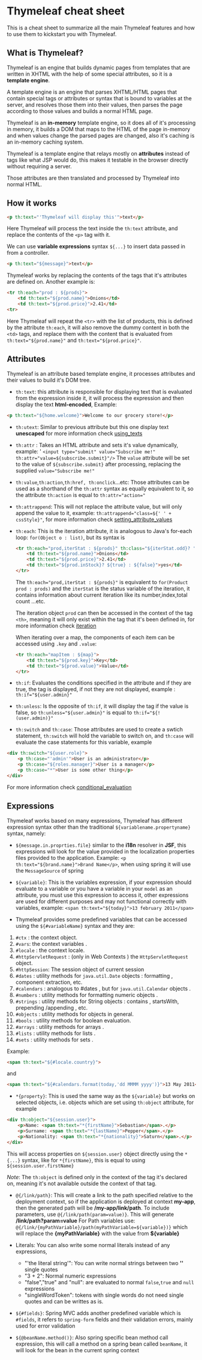 Thymeleaf cheat sheet
=====================

This is a cheat sheet to summarize all the main Thymeleaf features and how to use them to kickstart you with Thymeleaf.

## What is Thymeleaf?


Thymeleaf is an engine that builds dynamic pages from templates that are written in XHTML with the help of some special attributes, so it is a **template engine**.

A template engine is an engine that parses XHTML/HTML pages that contain special tags or attributes or syntax that is bound to variables at the server, and resolves those them into their values, then parses the page according to those values and builds a normal HTML page.

Thymeleaf is an **in-memory** template engine, so it does all of it's processing in memory, it builds a DOM that maps to the HTML of the page in-memory and when values change the parsed pages are changed, also it's caching is an in-memory caching system.

Thymeleaf is a template engine that relays mostly on **attributes** instead of tags like what JSP would do, this makes it testable in the browser directly without requiring a server.

Those attributes are then translated and processed by Thymeleaf into normal HTML.

## How it works

```html
<p th:text="'Thymeleaf will display this'">text</p>
```

Here Thymeleaf will process the text inside the `th:text` attribute, and replace the contents of the `<p>` tag with it.

We can use **variable expressions** syntax `${...}` to insert data passed in from a controller.

```html
<p th:text="${message}">text</p>
```

Thymeleaf works by replacing the contents of the tags that it's attributes are defined on. Another example is:

```html
<tr th:each="prod : ${prods}">
	<td th:text="${prod.name}">Onions</td>
	<td th:text="${prod.price}">2.41</td>
<tr>
```

Here Thymeleaf will repeat the `<tr>` with the list of products, this is defined by the attribute `th:each`, it will also remove the dummy content in both the `<td>` tags, and replace them with the content that is evaluated from `th:text="${prod.name}"` and `th:text="${prod.price}"`.

## Attributes

Thymeleaf is an attribute based template engine, it processes attributes and their values to build it's DOM tree.

* `th:text`: this attribute is responsible for displaying text that is evaluated from the expression inside it, it will process the expression and then display the text **html-encoded**,
Example:

```html
<p th:text="${home.welcome}">Welcome to our grocery store!</p>
```

* `th:utext`: Similar to previous attribute but this one display text **unescaped** for more information check [using_texts](http://www.thymeleaf.org/doc/tutorials/3.0/usingthymeleaf.html#using-texts)
* `th:attr` : Takes an HTML attribute and sets it's value dynamically, example: '
`<input type="submit" value="Subscribe me!" th:attr="value=${subscribe.submit}"/>`
The `value` attribute will be set to the value of `${subscribe.submit}` after processing, replacing the supplied `value="Subscribe me!"`
* `th:value`,`th:action`,`th:href, th:onclick`...etc: Those attributes can be used as a shorthand of the `th:attr` syntax as equally equivalent to it, so the attribute `th:action` is equal to `th:attr="action="`
* `th:attrappend`: This will not replace the attribute value, but will only append the value to it, example: `th:attrappend="class=${' ' + cssStyle}"`, for more information check [setting_attribute_values](http://www.thymeleaf.org/doc/tutorials/3.0/usingthymeleaf.html#setting-attribute-values)
* `th:each`: This is the iteration attribute, it is analogous to Java's for-each loop: `for(Object o : list)`, but its syntax is

	```html
	<tr th:each="prod,iterStat : ${prods}" th:class="${iterStat.odd}? 'odd'">
		<td th:text="${prod.name}">Onions</td>
		<td th:text="${prod.price}">2.41</td>
		<td th:text="${prod.inStock}? ${true} : ${false}">yes</td>
	</tr>
	```

	The `th:each="prod,iterStat : ${prods}"` is equivalent to `for(Product prod : prods)` and the `iterStat` is the status variable of the iteration, it contains information about current iteration like its number,index,total count ...etc.

	The iteration object `prod` can then be accessed in the context of the tag `<th>`, meaning it will only exist within the tag that it's been defined in, for more information check [iteration](http://www.thymeleaf.org/doc/tutorials/3.0/usingthymeleaf.html#iteration)

	When iterating over a map, the components of each item can be accessed using `.key` and `.value`:

	```html
	<tr th:each="mapItem : ${map}">
		<td th:text="${prod.key}">Key</td>
		<td th:text="${prod.value}">Value</td>
	</tr>
	```

* `th:if`: Evaluates the conditions specified in the attribute and if they are true, the tag is displayed, if not they are not displayed, example : `th:if="${user.admin}"`
* `th:unless`: Is the opposite of `th:if`, it will display the tag if the value is false, so `th:unless="${user.admin}"` is equal to `th:if="${!(user.admin)}"`
* `th:switch` and `th:case`: Those attributes are used to create a swtich statement, `th:switch` will hold the variable to switch on, and `th:case` will evaluate the case statements for this variable, example

```html
<div th:switch="${user.role}">
	<p th:case="'admin'">User is an administrator</p>
	<p th:case="${roles.manager}">User is a manager</p>
	<p th:case="*">User is some other thing</p>
</div>
```

For more information check [conditional_evaluation](http://www.thymeleaf.org/doc/tutorials/3.0/usingthymeleaf.html#conditional-evaluation)

## Expressions

Thymeleaf works based on many expressions, Thymeleaf has different expression syntax other than the traditional `${variablename.propertyname}` syntax, namely:

* `${message.in.proprties.file}` similar to the **i18n** resolver in **JSF**, this expressions will look for the value provided in the localization properties files provided to the application.
Example: `<p th:text="${brand.name}">Brand Name</p>`, when using spring it will use the `MessageSource` of spring
* `${variable}`: This is the variables expression, if your expression should evaluate to a variable or you have a variable in your `model` as an attribute, you must use this expression to access it, other expressions are used for different purposes and may not functional correctly with variables, example:
`<span th:text="${today}">13 february 2011</span>`

* Thymeleaf provides some predefined variables that can be accessed using the `${#variableName}` syntax and they are:

1. `#ctx` : the context object.
2. `#vars`: the context variables .
3. `#locale` : the context locale.
4. `#httpServletRequest` : (only in Web Contexts ) the         				`HttpServletRequest` object.
5. `#httpSession`: The session object of current session
6. `#dates` : utility methods for `java.util.Date` objects : formatting , component extraction, etc.
7. `#calendars` : analogous to #dates , but for `java.util.Calendar` objects .
8. `#numbers` : utility methods for formatting numeric objects .
9. `#strings` : utility methods for String objects : contains , startsWith, prepending /appending , etc.
10. `#objects` : utility methods for objects in general.
11. `#bools` : utility methods for boolean evaluation.
12. `#arrays` : utility methods for arrays .
13. `#lists` : utility methods for lists .
14. `#sets` : utility methods for sets .

Example:

```html
<span th:text="${#locale.country}">
```

and

```html
<span th:text="${#calendars.format(today,'dd MMMM yyyy')}">13 May 2011</span>
```

* `*{property}`: This is used the same way as the `${variable}` but works on selected objects, i.e. objects which are set using `th:object` attribute, for example

```html
<div th:object="${session.user}">
	<p>Name: <span th:text="*{firstName}">Sebastian</span>.</p>
	<p>Surname: <span th:text="*{lastName}">Pepper</span>.</p>
	<p>Nationality: <span th:text="*{nationality}">Saturn</span>.</p>
</div>
```

This will access properties on `${session.user}` object directly using the `*{...}` syntax, like for `*{firstName}`, this is equal to using `${session.user.firstName}`

*Note*: The `th:object` is defined only in the context of the tag it's declared on, meaning it's not available outside the context of that tag.

* `@{/link/path}`: This will create a link to the path specified relative to the deployment context, so if the application is deployed at context **my-app**, then the generated path will be **/my-app/link/path**.
To include parameters, use `@{/link/path(param=value)}`. This will generate **/link/path?param=value**
For Path variables use: `@{/link/{myPathVariable}/path(myPathVariable=${variable})}`
which will replace the **{myPathVariable}** with the value from **${variable}**

*  Literals: You can also write some normal literals instead of any expressions,
	* "'the literal string'": You can write normal strings between two **''**  single quotes
	*  "3 + 2": Normal numeric expressions
	* "false","true" and "null": are evaluated to normal `false`,`true` and `null` expressions
	* "singleWordToken": tokens with single words do not need single quotes and can be writtes as is.
* `${#fields}`:  Spring MVC adds another predefined variable which is `#fields`, it refers to `spring-form`  fields and their validation errors, mainly used for error validation
* `${@beanName.method()}`: Also spring specific bean method call expression, this will call a method on a spring bean called `beanName`, it will look for the bean in the current spring context
